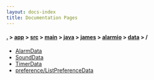```yaml
---
layout: docs-index
title: Documentation Pages
---
```

#### [.](./../../../../../../../index) > [app](./../../../../../../index) > [src](./../../../../../index) > [main](./../../../../index) > [java](./../../../index) > [james](./../../index) > [alarmio](./../index) > [data](./index) > **/**

- [AlarmData](AlarmData)
- [SoundData](SoundData)
- [TimerData](TimerData)
- [preference/ListPreferenceData](preference/ListPreferenceData)

